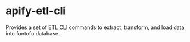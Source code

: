 # apify-etl-cli
Provides a set of ETL CLI commands to extract, transform, and load data into funtofu database.